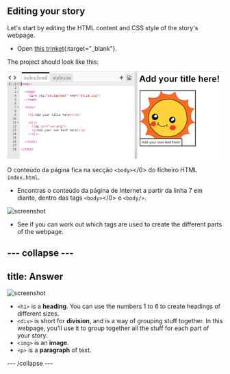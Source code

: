 ## Editing your story

Let's start by editing the HTML content and CSS style of the story's webpage.

+ Open [this trinket](http://jumpto.cc/web-story){:target="_blank"}.

The project should look like this:

![Encontras o conteúdo da página de Internet da linha 7 em diante, dentro das tags <0> e <1> </2></1>.](images/story-starter.png)

O conteúdo da página fica na secção `<body>`</0> do ficheiro HTML `index.html`.</p> 

+ Encontras o conteúdo da página de Internet a partir da linha 7 em diante, dentro das tags `<body>`</0> e `<body/>`.</li> </ul> 
    
    ![screenshot](images/story-html.png)
    
    + See if you can work out which tags are used to create the different parts of the webpage.
    
    ## \--- collapse \---
    
    ## title: Answer
    
    ![screenshot](images/story-elements.png)
    
    + `<h1>` is a **heading**. You can use the numbers 1 to 6 to create headings of different sizes.
    + `<div>` is short for **division**, and is a way of grouping stuff together. In this webpage, you'll use it to group together all the stuff for each part of your story.
    + `<img>` is an **image**.
    + `<p>` is a **paragraph** of text.
    
    \--- /collapse \---